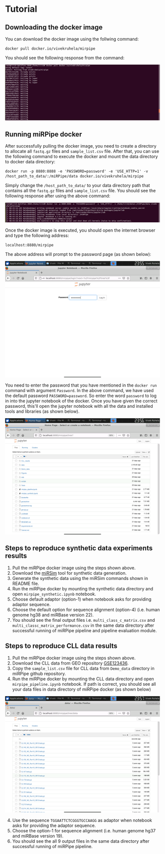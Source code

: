 # Tutorial

## Downloading the docker image

You can download the docker image using the follwing command:

```
docker pull docker.io/vivekruhela/mirpipe
```

You should see the following response from the command:

![Screenshot for Pull command response](Figures/Screenshot1.png)

## Running miRPipe docker

After successfully pulling the docker image, you need to create a directory to allocate all `fastq.gz` files and `sample_list.csv` file. After that, you can use the following command to execute the docker and mount the data directory to docker data directory:

```
docker run -p 8880:8888 -e 'PASSWORD=password' -e 'USE_HTTP=1' -v /host_path_to_data/:/miRPipe/data docker.io/vivekruhela/mirpipe
```

Simply change the `/host_path_to_data/` to your data directory path that contains all the `fastq.gz` files and `sample_list.csv` file. You should see the following response after using the above command:

![Screenshot for docker command execution](Figures/Screenshot2.png)

Once the docker image is executed, you should open the internet browser and type the following address:

```
localhost:8880/mirpipe
```

The above address will prompt to the password page (as shown below):

![Password for jupyter notebook](Figures/Screenshot3.png)

You need to enter the password that you have mentioned in the `docker run` command with argument `Password`. In the above command, we have used the default password `PASSWORD=password`. So enter the word `password` to log in into the jupyter notebook of the docker. Once you have given the correct password, this'll open the jupyter notebook with all the data and installed tools and libraries (as shown below).

![Running the docker image](Figures/Screenshot4.png)

## Steps to reproduce synthetic data experiments results
1. Pull the miRPipe docker image using the steps shown above.
2. Download the [miRSim](https://github.com/vivekruhela/miRSim) tool for synthetic data generation.
3. Generate the synthetic data using the miRSim commands shown in README file.
4. Run the miRPipe docker by mounting the synthetic data directory and open `mirpipe_synthetic.ipynb` notebook.
4. Choose default adaptor (option-1) when notebook asks for providing adaptor sequence.
5. Choose the default option for sequence alignment (option-4) (i.e. human genome hg38 and miRBase version 22).
6. You should see the final output files i.e. `multi_class_c_matrix.csv` and `multi_classc_matrix_performance.csv` in the same data directory after successful running of miRPipe pipeline and pipeline evaluation module.

## Steps to reproduce CLL data results
1. Pull the miRPipe docker image using the steps shown above.
2. Download the CLL data from GEO repository [GSE123436](https://www.ncbi.nlm.nih.gov/geo/query/acc.cgi?acc=GSE123436).
3. Copy the `sample_list.csv` file for CLL data from `Demo_data` directory in miRPipe github repository.
4. Run the miRPipe docker by mounting the CLL data directory and open `mirpipe_pipeline.ipynb` notebook. If path is correct, you should see all your data files in data directory of miRPipe docker (as shown below)

![Data mount in the docker](Figures/Screenshot5.png)

4. Use the sequence `TGGAATTCTCGGGTGCCAAGG` as adaptor when notebook asks for providing the adaptor sequence.
5. Choose the option-1 for sequence alignment (i.e. human genome hg37 and miRBase version 19).
6. You should see the all 9 output files in the same data directory after successful running of miRPipe pipeline.
